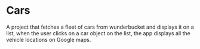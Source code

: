 # Cars
A project that fetches a fleet of cars from wunderbucket and displays it on a list, when the user clicks on a 
car object on the list, the app displays all the vehicle locations on Google maps.

